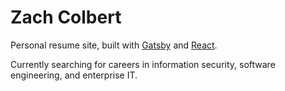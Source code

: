 # Zach Colbert

Personal resume site, built with [Gatsby](https://www.gatsbyjs.org/) and [React](https://reactjs.org/).

Currently searching for careers in information security, software engineering, and enterprise IT.
